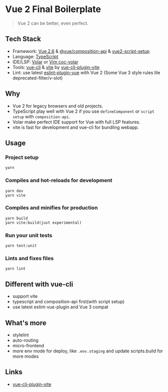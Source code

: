 # Vue 2 Final Boilerplate

> Vue 2 can be better, even perfect.

## Tech Stack
- Framework: [Vue 2.6](https://github.com/vuejs/vue/releases/tag/v2.6.14) & [@vue/composition-api](https://github.com/vuejs/composition-api) & [vue2-script-setup](https://github.com/antfu/unplugin-vue2-script-setup)
- Language: [TypeScript](https://www.typescriptlang.org/)
- IDE/LSP: [Volar](https://github.com/johnsoncodehk/volar) or [Vim coc-volar](https://github.com/yaegassy/coc-volar)
- Tools: [vue-cli](https://github.com/vuejs/vue-cli) & [vite](https://vitejs.dev/) by [vue-cli-plugin-vite](https://github.com/IndexXuan/vue-cli-plugin-vite)
- Lint: use latest [eslint-plugin-vue](https://eslint.vuejs.org/rules/no-deprecated-slot-scope-attribute.html) with Vue 2 (Some Vue 3 style rules lile deprecated-filter/v-slot)

## Why
- Vue 2 for legacy browsers and old projects.
- TypeScript play well with Vue 2 if you use `defineComponent` or `script setup` with `composition-api`.
- Volar make perfect IDE support for Vue with full LSP features.
- vite is fast for development and vue-cli for bundling webapp.

## Usage

### Project setup
```
yarn
```

### Compiles and hot-reloads for development
```
yarn dev
yarn vite
```

### Compiles and minifies for production
```
yarn build
yarn vite:build(just experimental)
```

### Run your unit tests
```
yarn test:unit
```

### Lints and fixes files
```
yarn lint
```

## Different with vue-cli
- support vite
- typescript and composition-api first(with script setup)
- use latest eslint-vue-plugin and Vue 3 compat

## What's more
- stylelint
- auto-routing
- micro-frontend
- more env mode for deploy, like `.env.staging` and update scripts.build for more modes

## Links
- [vue-cli-plugin-vite](https://github.com/IndexXuan/vue-cli-plugin-vite)

